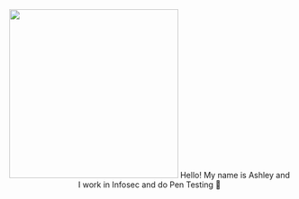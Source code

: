 <div align="center">
      <img src="https://raw.githubusercontent.com/4sh13y/4sh13y/main/panda.gif" width="300" height="300"/>
      Hello! My name is Ashley and I work in Infosec and do Pen Testing 🥸
</div>
